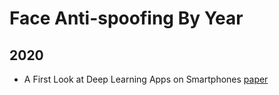 

# Face Anti-spoofing By Year
## 2020 
* A First Look at Deep Learning Apps on Smartphones 
[paper](https://arxiv.org/pdf/1812.05448.pdf)

